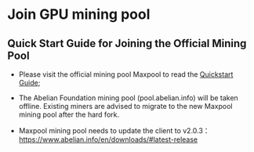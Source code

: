 # Join GPU mining pool

## Quick Start Guide for Joining the Official Mining Pool

- Please visit the official mining pool Maxpool to read the [Quickstart Guide](https://maxpool.org/home/guide);

- The Abelian Foundation mining pool (pool.abelian.info) will be taken offline. Existing miners are advised to migrate to the new Maxpool mining pool after the hard fork.

- Maxpool mining pool needs to update the client to v2.0.3：https://www.abelian.info/en/downloads/#latest-release